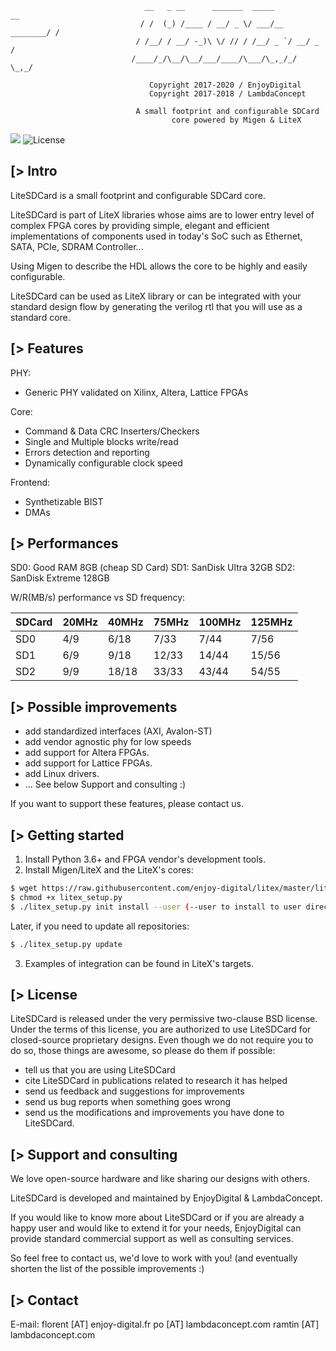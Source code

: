 ```
                              __   _ __      _______  _____            __
                             / /  (_) /____ / __/ _ \/ ___/__ ________/ /
                            / /__/ / __/ -_)\ \/ // / /__/ _ `/ __/ _  /
                           /____/_/\__/\__/___/____/\___/\_,_/_/  \_,_/

                               Copyright 2017-2020 / EnjoyDigital
                               Copyright 2017-2018 / LambdaConcept

                            A small footprint and configurable SDCard
                                    core powered by Migen & LiteX
```

[![](https://travis-ci.com/enjoy-digital/litesdcard.svg?branch=master)](https://travis-ci.com/enjoy-digital/litesdcard) ![License](https://img.shields.io/badge/License-BSD%202--Clause-orange.svg)


[> Intro
--------
LiteSDCard is a small footprint and configurable SDCard core.

LiteSDCard is part of LiteX libraries whose aims are to lower entry level of
complex FPGA cores by providing simple, elegant and efficient implementations
of components used in today's SoC such as Ethernet, SATA, PCIe, SDRAM Controller...

Using Migen to describe the HDL allows the core to be highly and easily configurable.

LiteSDCard can be used as LiteX library or can be integrated with your standard
design flow by generating the verilog rtl that you will use as a standard core.

[> Features
-----------
PHY:
  - Generic PHY validated on Xilinx, Altera, Lattice FPGAs

Core:
  - Command & Data CRC Inserters/Checkers
  - Single and Multiple blocks write/read
  - Errors detection and reporting
  - Dynamically configurable clock speed

Frontend:
  - Synthetizable BIST
  - DMAs

[> Performances
---------------
SD0: Good RAM 8GB (cheap SD Card)
SD1: SanDisk Ultra 32GB
SD2: SanDisk Extreme 128GB

W/R(MB/s) performance vs SD frequency:

| SDCard | 20MHz | 40MHz | 75MHz | 100MHz | 125MHz |
|--------|-------|-------|-------|--------|--------|
|   SD0  |  4/9  | 6/18  |  7/33 |   7/44 |  7/56  |
|   SD1  |  6/9  | 9/18  | 12/33 |  14/44 | 15/56  |
|   SD2  |  9/9  | 18/18 | 33/33 |  43/44 | 54/55  |

[> Possible improvements
------------------------
- add standardized interfaces (AXI, Avalon-ST)
- add vendor agnostic phy for low speeds
- add support for Altera FPGAs.
- add support for Lattice FPGAs.
- add Linux drivers.
- ... See below Support and consulting :)

If you want to support these features, please contact us.

[> Getting started
------------------
1. Install Python 3.6+ and FPGA vendor's development tools.
2. Install Migen/LiteX and the LiteX's cores:

```sh
$ wget https://raw.githubusercontent.com/enjoy-digital/litex/master/litex_setup.py
$ chmod +x litex_setup.py
$ ./litex_setup.py init install --user (--user to install to user directory)
```
  Later, if you need to update all repositories:
```sh
$ ./litex_setup.py update
```

3. Examples of integration can be found in LiteX's targets.

[> License
----------
LiteSDCard is released under the very permissive two-clause BSD license. Under the
terms of this license, you are authorized to use LiteSDCard for closed-source
proprietary designs.
Even though we do not require you to do so, those things are awesome, so please
do them if possible:
 - tell us that you are using LiteSDCard
 - cite LiteSDCard in publications related to research it has helped
 - send us feedback and suggestions for improvements
 - send us bug reports when something goes wrong
 - send us the modifications and improvements you have done to LiteSDCard.

[> Support and consulting
-------------------------
We love open-source hardware and like sharing our designs with others.

LiteSDCard is developed and maintained by EnjoyDigital & LambdaConcept.

If you would like to know more about LiteSDCard or if you are already a happy user
and would like to extend it for your needs, EnjoyDigital can provide standard
commercial support as well as consulting services.

So feel free to contact us, we'd love to work with you! (and eventually shorten
the list of the possible improvements :)

[> Contact
----------
E-mail:
florent [AT] enjoy-digital.fr
po [AT] lambdaconcept.com
ramtin [AT] lambdaconcept.com
